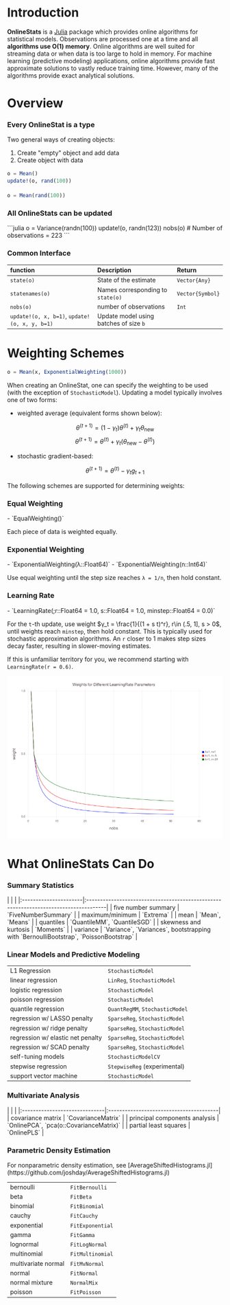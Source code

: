 # Introduction

**OnlineStats** is a [Julia](http://julialang.org) package which provides online algorithms for statistical models.  Observations are processed one at a time and all **algorithms use O(1) memory**.  Online algorithms are well suited for streaming data or when data is too large to hold in memory.  For machine learning (predictive modeling) applications, online algorithms provide fast approximate solutions to vastly reduce training time.  However, many of the algorithms provide exact analytical solutions.

# Overview

<h3>Every OnlineStat is a type</h3>

Two general ways of creating objects:    

1. Create "empty" object and add data
1. Create object with data

```julia
o = Mean()
update!(o, rand(100))

o = Mean(rand(100))
```

<h3>All OnlineStats can be updated</h3>
```julia
o = Variance(randn(100))
update!(o, randn(123))
nobs(o)  # Number of observations = 223
```


<h3>Common Interface</h3>


| function                                      | Description                            | Return           |
|:----------------------------------------------|:---------------------------------------|:-----------------|
| `state(o)`                                    | State of the estimate                  | `Vector{Any}`    |
| `statenames(o)`                               | Names corresponding to `state(o)`      | `Vector{Symbol}` |
| `nobs(o)`                                     | number of observations                 | `Int`            |
| `update!(o, x, b=1)`, `update!(o, x, y, b=1)` | Update model using batches of size `b` |                  |


# Weighting Schemes
```julia
o = Mean(x, ExponentialWeighting(1000))
```

When creating an OnlineStat, one can specify the weighting to be used (with the exception of `StochasticModel`).  Updating a model typically involves one of two forms:

- weighted average (equivalent forms shown below):

$$\theta^{(t+1)} = (1 - \gamma_t)\theta^{(t)} + \gamma_t \theta_{\text{new}}$$
$$\theta^{(t+1)} = \theta^{(t)} + \gamma_t(\theta_{\text{new}} - \theta^{(t)})$$

- stochastic gradient-based:  

$$\theta^{(t+1)} = \theta^{(t)} - \gamma_t g_{t+1}$$

The following schemes are supported for determining weights:

<h3>Equal Weighting</h3>
- `EqualWeighting()`

Each piece of data is weighted equally.

<h3>Exponential Weighting</h3>
- `ExponentialWeighting(λ::Float64)`
- `ExponentialWeighting(n::Int64)`

Use equal weighting until the step size reaches `λ = 1/n`, then hold constant.

<h3>Learning Rate</h3>
- `LearningRate(;r::Float64 = 1.0, s::Float64 = 1.0, minstep::Float64 = 0.0)`

For the `t`-th update, use weight $γ_t = \frac{1}{(1 + s t)^r}, r\in (.5, 1], s > 0$, until weights reach `minstep`, then hold constant.  This is typically used for stochastic approximation algorithms.  An `r` closer to 1 makes step sizes decay faster, resulting in slower-moving estimates.

If this is unfamiliar territory for you, we recommend starting with `LearningRate(r = 0.6)`.


![](images/learningrate_rs.png)

# What OnlineStats Can Do

<h3> Summary Statistics </h3>
|                       |                                                                                      |
|:----------------------|:-------------------------------------------------------------------------------------|
| five number summary   | `FiveNumberSummary`                                                                  |
| maximum/minimum       | `Extrema`                                                                            |
| mean                  | `Mean`, `Means`                                                                      |
| quantiles             | `QuantileMM`, `QuantileSGD`                                                          |
| skewness and kurtosis | `Moments`                                                                            |
| variance              | `Variance`, `Variances`, bootstrapping with `BernoulliBootstrap`, `PoissonBootstrap` |


<h3> Linear Models and Predictive Modeling </h3>

|                                   |                                 |
|:----------------------------------|:--------------------------------|
| L1 Regression                     | `StochasticModel`               |
| linear regression                 | `LinReg`, `StochasticModel`     |
| logistic regression               | `StochasticModel`               |
| poisson regression                | `StochasticModel`               |
| quantile regression               | `QuantRegMM`, `StochasticModel` |
| regression w/ LASSO penalty       | `SparseReg`, `StochasticModel`  |
| regression w/ ridge penalty       | `SparseReg`, `StochasticModel`  |
| regression w/ elastic net penalty | `SparseReg`, `StochasticModel`  |
| regression w/ SCAD penalty        | `SparseReg`, `StochasticModel`  |
| self-tuning models                | `StochasticModelCV`             |
| stepwise regression               | `StepwiseReg` (experimental)    |
| support vector machine            | `StochasticModel`               |


<h3> Multivariate Analysis </h3>
|                               |                                         |
|:------------------------------|:----------------------------------------|
| covariance matrix             | `CovarianceMatrix`                      |
| principal components analysis | `OnlinePCA`, `pca(o::CovarianceMatrix)` |
| partial least squares         | `OnlinePLS`                             |


<h3> Parametric Density Estimation </h3>
For nonparametric density estimation, see [AverageShiftedHistograms.jl](https://github.com/joshday/AverageShiftedHistograms.jl)

|                     |                  |
|:--------------------|:-----------------|
| bernoulli           | `FitBernoulli`   |
| beta                | `FitBeta`        |
| binomial            | `FitBinomial`    |
| cauchy              | `FitCauchy`      |
| exponential         | `FitExponential` |
| gamma               | `FitGamma`       |
| lognormal           | `FitLogNormal`   |
| multinomial         | `FitMultinomial` |
| multivariate normal | `FitMvNormal`    |
| normal              | `FitNormal`      |
| normal mixture      | `NormalMix`      |
| poisson             | `FitPoisson`     |
